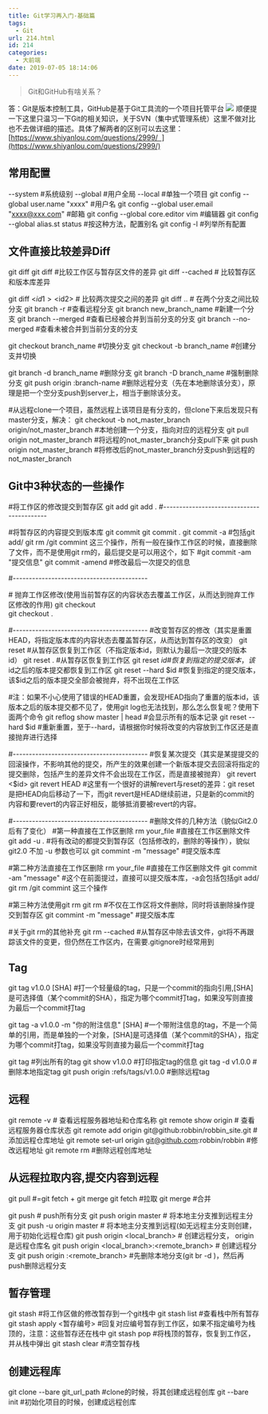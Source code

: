 ```yaml
---
title: Git学习再入门-基础篇
tags:
  - Git
url: 214.html
id: 214
categories:
  - 大前端
date: 2019-07-05 18:14:06
---
```


> Git和GitHub有啥关系？

答：Git是版本控制工具，GitHub是基于Git工具流的一个项目托管平台 ![](https://upload-images.jianshu.io/upload_images/226662-6e184a8462131352.png?imageMogr2/auto-orient/strip%7CimageView2/2/w/583/format/webp) 顺便提一下这里只温习一下Git的相关知识，关于SVN（集中式管理系统）这里不做对比也不去做详细的描述。具体了解两者的区别可以去这里：[https://www.shiyanlou.com/questions/2999/  ](https://www.shiyanlou.com/questions/2999/)

常用配置
----

--system #系统级别 
--global #用户全局 
--local #单独一个项目 
git config --global user.name "xxxx" #用户名 
git config --global user.email "xxxx@xxx.com" #邮箱 
git config --global core.editor vim #编辑器 
git config --global alias.st status #按这种方法，配置别名 
git config -l #列举所有配置

文件直接比较差异Diff
------------

git diff git diff <file> #比较工作区与暂存区文件的差异
git diff --cached   \# 比较暂存区和版本库差异

git diff <$id1> <$id2>   \# 比较两次提交之间的差异
git diff <branch1>..<branch2> \# 在两个分支之间比较分支
git branch -r #查看远程分支
git branch new\_branch\_name #新建一个分支
git branch --merged #查看已经被合并到当前分支的分支
git branch --no-merged #查看未被合并到当前分支的分支

git checkout branch_name #切换分支
git checkout -b branch_name #创建分支并切换

git branch -d branch_name #删除分支
git branch -D branch_name #强制删除分支
git push origin :branch-name #删除远程分支（先在本地删除该分支），原理是把一个空分支push到server上，相当于删除该分支。

#从远程clone一个项目，虽然远程上该项目是有分支的，但clone下来后发现只有master分支，解决：
git checkout -b not\_master\_branch  origin/not\_master\_branch #本地创建一个分支，指向对应的远程分支
git pull origin not\_master\_branch #将远程的not\_master\_branch分支pull下来
git push origin not\_master\_branch #将修改后的not\_master\_branch分支push到远程的not\_master\_branch 

Git中3种状态的一些操作
-------------

#将工作区的修改提交到暂存区
git add <file>
git add . 
#------------------------------------------

#将暂存区的内容提交到版本库
git commit <file>
git commit .
git commit -a #包括git add/ git rm /git commint 这三个操作，所有一般在操作工作区的时候，直接删除了文件，而不是使用git rm的，最后提交是可以用这个，如下
              #git commit -am "提交信息"
git commit -amend #修改最后一次提交的信息

#------------------------------------------

\# 抛弃工作区修改(使用当前暂存区的内容状态去覆盖工作区，从而达到抛弃工作区修改的作用)
git checkout <file>  
git checkout .  

#------------------------------------------
#改变暂存区的修改（其实是重置HEAD，将指定版本库的内容状态去覆盖暂存区，从而达到暂存区的改变）
git reset <file>  #从暂存区恢复到工作区（不指定版本id，则默认为最后一次提交的版本id）
git reset .  #从暂存区恢复到工作区
git reset $id \# 恢复到指定的提交版本，该$id之后的版本提交都恢复到工作区
git reset --hard $id #恢复到指定的提交版本，该$id之后的版本提交全部会被抛弃，将不出现在工作区

#注：如果不小心使用了错误的HEAD重置，会发现HEAD指向了重置的版本id，该版本之后的版本提交都不见了，使用git log也无法找到，那么怎么恢复呢？使用下面两个命令
git reflog show master | head #会显示所有的版本记录
git reset --hard $id #重新重置，至于--hard，请根据你时候将改变的内容放到工作区还是直接抛弃进行选择

#------------------------------------------
#恢复某次提交（其实是某提提交的回滚操作，不影响其他的提交，所产生的效果创建一个新版本提交去回滚将指定的提交删除，包括产生的差异文件不会出现在工作区，而是直接被抛弃）
git revert <$id>
git revert HEAD
#这里有一个很好的讲解revert与reset的差异：git reset 是把HEAD向后移动了一下，而git revert是HEAD继续前进，只是新的commit的内容和要revert的内容正好相反，能够抵消要被revert的内容。

#------------------------------------------
#删除文件的几种方法（貌似Git2.0后有了变化）
#第一种直接在工作区删除
rm your_file #直接在工作区删除文件
git add -u . #将有改动的都提交到暂存区（包括修改的，删除的等操作），貌似git2.0 不加 -u 参数也可以
git commint -m "message" #提交版本库

#第二种方法直接在工作区删除
rm your_file #直接在工作区删除文件
git commit -am "message" #这个在前面提过，直接可以提交版本库，-a会包括包括git add/ git rm /git commint 这三个操作

#第三种方法使用git rm
git rm <file> #不仅在工作区将文件删除，同时将该删除操作提交到暂存区
git commint -m "message" #提交版本库

#关于git rm的其他补充
git rm --cached <file> #从暂存区中除去该文件，git将不再跟踪该文件的变更，但仍然在工作区内，在需要.gitignore时经常用到

Tag
---

git tag v1.0.0 \[SHA\] 
#打一个轻量级的tag，只是一个commit的指向引用,\[SHA\]是可选择值（某个commit的SHA），指定为哪个commit打tag，如果没写则直接为最后一个commit打tag

git tag -a v1.0.0 -m "你的附注信息" \[SHA\]
#一个带附注信息的tag，不是一个简单的引用，而是单独的一个对象，\[SHA\]是可选择值（某个commit的SHA），指定为哪个commit打tag，如果没写则直接为最后一个commit打tag

git tag #列出所有的tag
git show v1.0.0  #打印指定tag的信息
git tag -d v1.0.0 #删除本地指定tag
git push origin :refs/tags/v1.0.0 #删除远程tag

远程
--

git remote -v                    \# 查看远程服务器地址和仓库名称
git remote show origin           \# 查看远程服务器仓库状态
git remote add origin git@github:robbin/robbin_site.git         \# 添加远程仓库地址
git remote set-url origin git@github.com:robbin/robbin #修改远程地址
git remote rm #删除远程创库地址

从远程拉取内容,提交内容到远程
---------------

git pull #=git fetch + git merge
git fetch #拉取
git merge #合并

git push                         \# push所有分支
git push origin master           \# 将本地主分支推到远程主分支
git push -u origin master        \# 将本地主分支推到远程(如无远程主分支则创建，用于初始化远程仓库)
git push origin <local_branch>   \# 创建远程分支， origin是远程仓库名
git push origin <local\_branch>:<remote\_branch>  \# 创建远程分支
git push origin :<remote_branch>  #先删除本地分支(git br -d <branch>)，然后再push删除远程分支

暂存管理
----

git stash #将工作区做的修改暂存到一个git栈中
git stash list #查看栈中所有暂存
git stash apply <暂存编号> #回复对应编号暂存到工作区，如果不指定编号为栈顶的，注意：这些暂存还在栈中
git stash pop #将栈顶的暂存，恢复到工作区，并从栈中弹出
git stash clear #清空暂存栈

创建远程库
-----

git clone --bare git\_url\_path #clone的时候，将其创建成远程创库
git --bare init #初始化项目的时候，创建成远程创库